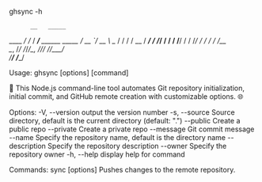  ghsync -h

          __   _____
   ____ _/ /_ / ___/__ ______  _____
  / __ `/ __ \ \__ \/ / / / __ \/ ___/
 / /_/ / / / /__/ / / /_/ / / / / /__  
 \__, /_/ /_/____/\__, //_/ /_/\___/  
/____/           /____/

Usage: ghsync [options] [command]

🚀 This Node.js command-line tool automates Git repository initialization, initial commit, and GitHub remote creation with customizable options. 🌐

Options:
  -V, --version                output the version number
  -s, --source <source>        Source directory, default is the current directory (default: ".")
  --public                     Create a public repo
  --private                    Create a private repo
  --message <message>          Git commit message
  --name <name>                Specify the repository name, default is the directory name
  --description <description>  Specify the repository description
  --owner <owner>              Specify the repository owner
  -h, --help                   display help for command

Commands:
  sync [options]               Pushes changes to the remote repository.